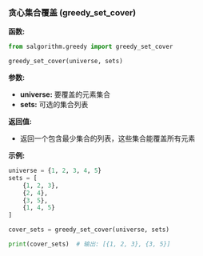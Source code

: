 ### 贪心集合覆盖 (greedy_set_cover)

**函数:**

```python
from salgorithm.greedy import greedy_set_cover

greedy_set_cover(universe, sets)
```

**参数:**

* **universe:** 要覆盖的元素集合
* **sets:** 可选的集合列表

**返回值:**

* 返回一个包含最少集合的列表，这些集合能覆盖所有元素

**示例:**

```python
universe = {1, 2, 3, 4, 5}
sets = [
    {1, 2, 3},
    {2, 4},
    {3, 5},
    {1, 4, 5}
]

cover_sets = greedy_set_cover(universe, sets)

print(cover_sets)  # 输出: [{1, 2, 3}, {3, 5}]
```
